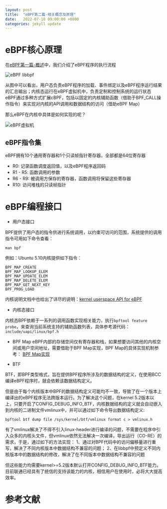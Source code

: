 ```yaml
---
layout: post
title:  "eBPF第二篇-相关概念及原理"
date:   2022-07-18 09:00:00 +0800
categories: jekyll update
---
```


# eBPF核心原理

在[eBPF第一篇-概述](./eBPF第一篇-概述.md)中，我们介绍了eBPF程序的执行流程

![eBPF libbpf](https://ebpf.io/static/libbpf-f4991ee40f74df260dbb3e0541855044.png)

从图中可以看出，用户态负责eBPF程序的加载、事件绑定以及eBPF程序运行结果的汇总输出；内核态运行在eBPF虚拟机中，负责定制和控制系统的运行状态
eBPF通过多种方式扩展cBPF，包括以固定的内核辅助函数（借助于BPF_CALL操作指令）来实现对内核的API调用和数据结构的访问（借助eBPF Map）



那么eBPF在内核中具体是如何实现的呢？

![eBPF虚拟机](https://static001.geekbang.org/resource/image/45/d2/453f8d99cea1b35da8f6c57e552yy3d2.png?wh=915x503)

## eBPF指令集
eBPF拥有10个通用寄存器和1个只读帧指针寄存器，全部都是64位寄存器

* R0: 记录函数调度返回值，以及eBPF程序返回码
* R1 - R5: 函数调用的参数
* R6 - R9: 被调用方保存的寄存器，函数调用将保留这些寄存器
* R10: 访问堆栈的只读帧指针



# eBPF编程接口
* 用户态接口

BPF提供了用户态的指令供进行系统调用，以约束可访问的范围，系统提供的调用指令可用如下命令查看：
```
man bpf
```

例如：Ubuntu 5.10内核提供如下指令：
```
BPF_MAP_CREATE
BPF_MAP_LOOKUP_ELEM
BPF_MAP_UPDATE_ELEM
BPF_MAP_DELETE_ELEM
BPF_MAP_GET_NEXT_KEY
BPF_PROG_LOAD
```
内核说明文档中也给出了详尽的说明：[kernel userspace API for eBPF](https://docs.kernel.org/userspace-api/ebpf/syscall.html)

* 内核态接口

内核态BPF依赖于一系列的调用函数实现相关能力，执行`bpftool feature probe`，来查询当前系统支持的辅助函数列表，具体参考源代码：`include/uapi/linux/bpf.h`

* BPF Map
eBPF内部的存储空间仅有寄存器和栈，如果想要访问其他的内核空间或用户空间地址，需要借助于BPF Map实现，BPF Map的具体实现机制参考：
[BPF Map实现](https://blog.csdn.net/dwh0403/article/details/122404425)



* BTF

BTF，即BPF类型格式，旨在提供BPF程序所涉及的数据结构的定义，在使用BCC编译eBPF程序时，就会依赖该数据结构定义。

但是由于每个内核版本中BPF的数据结构定义可能均不一致，导致了在一个版本上编译出的eBPF程序无法跨版本运行。为了解决这个问题，在kernel 5.2版本以上，只要开启了CONFIG_DEBUG_INFO_BTF，内核数据结构的定义就会自动嵌入到内核的二进制文件vmlinux中，并可以通过如下命令导出数据结构定义:

```shell
bpftool btf dump file /sys/kernel/btf/vmlinux format c > vmlinux.h
```
有了vmlinux解决了不得不引入linux-header进行编译的问题，不需要在程序中引入众多的内核头文件，但vmlinux依然无法解决一次编译，导出运行（CO-RE）的需求，于是，通过如下的方法实现：
1、通过对BPF代码中的访问偏移量进行重写，解决了不同内核版本中数据结构不兼容的问题；
2、在libbpf中预定义不同内核版本中的数据结构的修改，解决了在不同版本中数据结构不兼容的问题

但这些能力均需要kernel>=5.2版本默认打开CONFIG_DEBUG_INFO_BTF能力。目前联通已经具有了统信的支持该能力的内核，相信用户在使用时，必将大大提高效率。



# 参考文献
